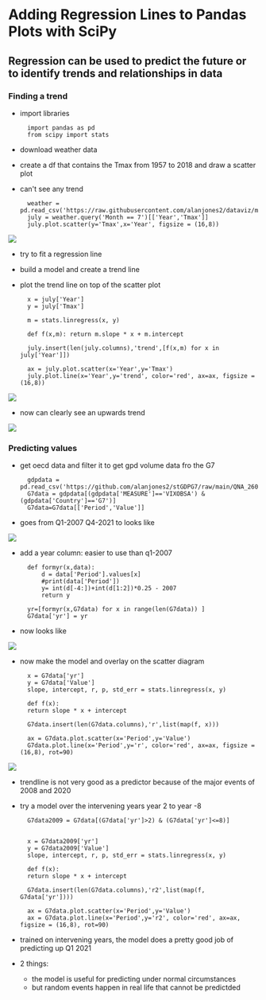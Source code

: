 # Adding Regression Lines to Pandas Plots with SciPy

## Regression can be used to predict the future or to identify trends and relationships in data



### Finding a trend

- import libraries

        import pandas as pd
        from scipy import stats

- download weather data
- create a df that contains the Tmax from 1957 to 2018 and draw a scatter plot
- can't see any trend

        weather = pd.read_csv('https://raw.githubusercontent.com/alanjones2/dataviz/master/londonweather.csv')
        july = weather.query('Month == 7')[['Year','Tmax']]
        july.plot.scatter(y='Tmax',x='Year', figsize = (16,8))

![](images/tmax-scatter.png)

- try to fit a regression line
- build a model and create a trend line
- plot the trend line on top of the scatter plot

        x = july['Year']
        y = july['Tmax']

        m = stats.linregress(x, y)

        def f(x,m): return m.slope * x + m.intercept

        july.insert(len(july.columns),'trend',[f(x,m) for x in july['Year']])

        ax = july.plot.scatter(x='Year',y='Tmax')
        july.plot.line(x='Year',y='trend', color='red', ax=ax, figsize = (16,8))


![](images/scatterwithtrendline.png)

- now can clearly see an upwards trend 

![](images/df-trendline.png)

### Predicting values

- get oecd data and filter it to get gpd volume data fro the G7

        gdpdata = pd.read_csv('https://github.com/alanjones2/stGDPG7/raw/main/QNA_26022022111050612.csv')
        G7data = gdpdata[(gdpdata['MEASURE']=='VIXOBSA') & (gdpdata['Country']=='G7')]
        G7data=G7data[['Period','Value']]

- goes from Q1-2007 Q4-2021 to looks like

![](images/g7df.png)

- add a year column: easier to use than q1-2007

        def formyr(x,data):
            d = data['Period'].values[x]
            #print(data['Period'])
            y= int(d[-4:])+int(d[1:2])*0.25 - 2007
            return y   

        yr=[formyr(x,G7data) for x in range(len(G7data)) ]
        G7data['yr'] = yr

- now looks like

![](images/g7dfwithyr.png)

- now make the model and overlay on the scatter diagram

        x = G7data['yr']
        y = G7data['Value']
        slope, intercept, r, p, std_err = stats.linregress(x, y)

        def f(x):
        return slope * x + intercept

        G7data.insert(len(G7data.columns),'r',list(map(f, x)))

        ax = G7data.plot.scatter(x='Period',y='Value')
        G7data.plot.line(x='Period',y='r', color='red', ax=ax, figsize = (16,8), rot=90)

![](images/g7scatterwithtrend1.png)

- trendline is not very good as a predictor because of the major events of 2008 and 2020
- try a model over the intervening years year 2 to year -8

        G7data2009 = G7data[(G7data['yr']>2) & (G7data['yr']<=8)]


        x = G7data2009['yr']
        y = G7data2009['Value']
        slope, intercept, r, p, std_err = stats.linregress(x, y)

        def f(x):
        return slope * x + intercept

        G7data.insert(len(G7data.columns),'r2',list(map(f, G7data['yr'])))

        ax = G7data.plot.scatter(x='Period',y='Value')
        ax = G7data.plot.line(x='Period',y='r2', color='red', ax=ax, figsize = (16,8), rot=90)

- trained on intervening years, the model does a pretty good job of predicting up Q1 2021 

- 2 things:
    - the model is useful for predicting under normal circumstances
    - but random events happen in real life that cannot be predictded